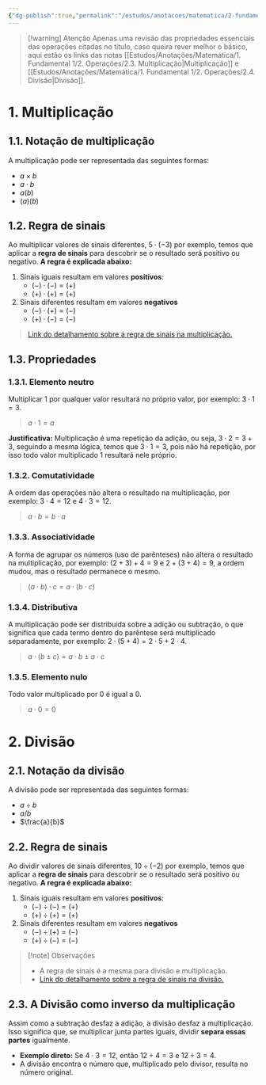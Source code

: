 ```yaml
---
{"dg-publish":true,"permalink":"/estudos/anotacoes/matematica/2-fundamental-2/1-operacoes-fundamentais/1-2-multiplicacao-e-divisao/"}
---
```


> [!warning] Atenção
> Apenas uma revisão das propriedades essenciais das operações citadas no título, caso queira rever melhor o básico, aqui estão os links das notas [[Estudos/Anotações/Matemática/1. Fundamental 1/2. Operações/2.3. Multiplicação\|Multiplicação]] e [[Estudos/Anotações/Matemática/1. Fundamental 1/2. Operações/2.4. Divisão\|Divisão]].

# 1. Multiplicação

## 1.1. Notação de multiplicação

A multiplicação pode ser representada das seguintes formas:

- $a \times b$
- $a \cdot b$
- $a(b)$
- $(a)(b)$

## 1.2. Regra de sinais

Ao multiplicar valores de sinais diferentes, $5 \cdot (-3)$ por exemplo, temos que aplicar a **regra de sinais** para descobrir se o resultado será positivo ou negativo. **A regra é explicada abaixo:**

1. Sinais iguais resultam em valores **positivos**:
	- $(-) \cdot (-) = (+)$
	- $(+) \cdot (+) = (+)$
2. Sinais diferentes resultam em valores **negativos**
	- $(-) \cdot (+) = (-)$
	- $(+) \cdot (-) = (-)$

> [Link do detalhamento sobre a regra de sinais na multiplicação.](2.6.%20Operações%20com%20números%20negativos.md#Multiplicação%20de%20Números%20Negativos)

## 1.3. Propriedades

### 1.3.1. Elemento neutro

Multiplicar $1$ por qualquer valor resultará no próprio valor, por exemplo: $3 \cdot 1 = 3$.

> $a \cdot 1 = a$

**Justificativa:** Multiplicação é uma repetição da adição, ou seja, $3 \cdot 2 = 3 + 3$, seguindo a mesma lógica, temos que $3 \cdot 1 = 3$, pois não há repetição, por isso todo valor multiplicado $1$ resultará nele próprio.

### 1.3.2. Comutatividade

A ordem das operações não altera o resultado na multiplicação, por exemplo: $3 \cdot 4 = 12$ e $4 \cdot 3 = 12$.

> $a \cdot b = b \cdot a$

### 1.3.3. Associatividade

A forma de agrupar os números (uso de parênteses) não altera o resultado na multiplicação, por exemplo: $(2 + 3) + 4 = 9$ e $2 + (3 + 4) = 9$, a ordem mudou, mas o resultado permanece o mesmo.

> $(a \cdot b) \cdot c = a \cdot (b \cdot c)$

### 1.3.4. Distributiva

A multiplicação pode ser distribuída sobre a adição ou subtração, o que significa que cada termo dentro do parêntese será multiplicado separadamente, por exemplo: $2 \cdot (5 + 4) = 2 \cdot 5 + 2 \cdot 4$.

> $a \cdot (b \pm c) = a \cdot b \pm a \cdot c$

### 1.3.5. Elemento nulo

Todo valor multiplicado por 0 é igual a 0.

> $a \cdot 0 = 0$

# 2. Divisão

## 2.1. Notação da divisão

A divisão pode ser representada das seguintes formas:

- $a \div b$
- $a / b$
- $\frac{a}{b}$

## 2.2. Regra de sinais

Ao dividir valores de sinais diferentes, $10 \div (-2)$ por exemplo, temos que aplicar a **regra de sinais** para descobrir se o resultado será positivo ou negativo. **A regra é explicada abaixo:**

1. Sinais iguais resultam em valores **positivos**:
	- $(-) \div (-) = (+)$
	- $(+) \div (+) = (+)$
2. Sinais diferentes resultam em valores **negativos**
	- $(-) \div (+) = (-)$
	- $(+) \div (-) = (-)$

> [!note] Observações
> - A regra de sinais é a mesma para divisão e multiplicação.
> - [Link do detalhamento sobre a regra de sinais na divisão.](2.6.%20Operações%20com%20números%20negativos.md#Divisão%20de%20Números%20Negativos)

## 2.3. A Divisão como inverso da multiplicação

Assim como a subtração desfaz a adição, a divisão desfaz a multiplicação. Isso significa que, se multiplicar junta partes iguais, dividir **separa essas partes** igualmente.

- **Exemplo direto:** Se $4 \cdot 3 = 12$, então $12 \div 4 = 3$ e $12 \div 3 = 4$.
- A divisão encontra o número que, multiplicado pelo divisor, resulta no número original.
